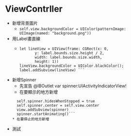 # ViewContrller

* 新增背景圖片
  * ```self.view.backgroundColor = UIColor(patternImage: UIImage(named: "background.png"))```
* 用Label畫直線
  *  ```
     let lineView = UIView(frame: CGRect(x: 0, 
            y: label.bounds.size.height / 2,
            width: label.bounds.size.width,
            height: 1)) 
     lineView.backgroundColor = UIColor.blackColor();
     label.addSubview(lineView) ```
* 新增Spinner
  * 先宣告 @IBOutlet var spinner:UIActivityIndicatorView!
  * 在要顯示的地方新增
  ```
    self.spinner.hidesWhenStopped = true
    self.spinner.center = self.view.center
    view.addSubview(spinner)
    spinner.startAnimating()```
  * 在要停止的地方新增
* 測試
